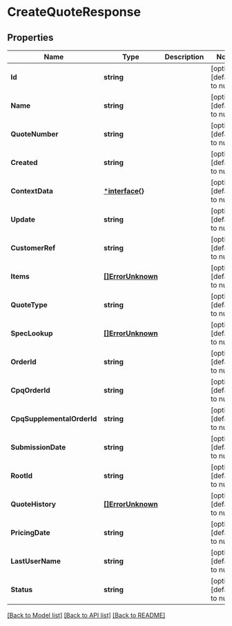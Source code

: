 # CreateQuoteResponse

## Properties
Name | Type | Description | Notes
------------ | ------------- | ------------- | -------------
**Id** | **string** |  | [optional] [default to null]
**Name** | **string** |  | [optional] [default to null]
**QuoteNumber** | **string** |  | [optional] [default to null]
**Created** | **string** |  | [optional] [default to null]
**ContextData** | [***interface{}**](interface{}.md) |  | [optional] [default to null]
**Update** | **string** |  | [optional] [default to null]
**CustomerRef** | **string** |  | [optional] [default to null]
**Items** | [**[]ErrorUnknown**](.md) |  | [optional] [default to null]
**QuoteType** | **string** |  | [optional] [default to null]
**SpecLookup** | [**[]ErrorUnknown**](.md) |  | [optional] [default to null]
**OrderId** | **string** |  | [optional] [default to null]
**CpqOrderId** | **string** |  | [optional] [default to null]
**CpqSupplementalOrderId** | **string** |  | [optional] [default to null]
**SubmissionDate** | **string** |  | [optional] [default to null]
**RootId** | **string** |  | [optional] [default to null]
**QuoteHistory** | [**[]ErrorUnknown**](.md) |  | [optional] [default to null]
**PricingDate** | **string** |  | [optional] [default to null]
**LastUserName** | **string** |  | [optional] [default to null]
**Status** | **string** |  | [optional] [default to null]

[[Back to Model list]](../README.md#documentation-for-models) [[Back to API list]](../README.md#documentation-for-api-endpoints) [[Back to README]](../README.md)


